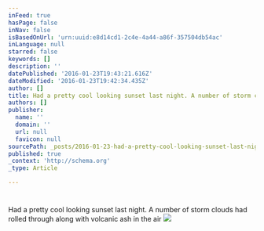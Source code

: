 ```yaml
---
inFeed: true
hasPage: false
inNav: false
isBasedOnUrl: 'urn:uuid:e8d14cd1-2c4e-4a44-a86f-357504db54ac'
inLanguage: null
starred: false
keywords: []
description: ''
datePublished: '2016-01-23T19:43:21.616Z'
dateModified: '2016-01-23T19:42:34.435Z'
author: []
title: Had a pretty cool looking sunset last night. A number of storm clouds had rolled through along with volcanic ash in the air
authors: []
publisher:
  name: ''
  domain: ''
  url: null
  favicon: null
sourcePath: _posts/2016-01-23-had-a-pretty-cool-looking-sunset-last-night-a-number-of-sto.md
published: true
_context: 'http://schema.org'
_type: Article

---
```

# 

Had a pretty cool looking sunset last night. A number of storm clouds had rolled through along with volcanic ash in the air
![](https://the-grid-user-content.s3-us-west-2.amazonaws.com/0bcdc387-2c5e-4cbd-aec9-7f8eb8b3ae1b.png)